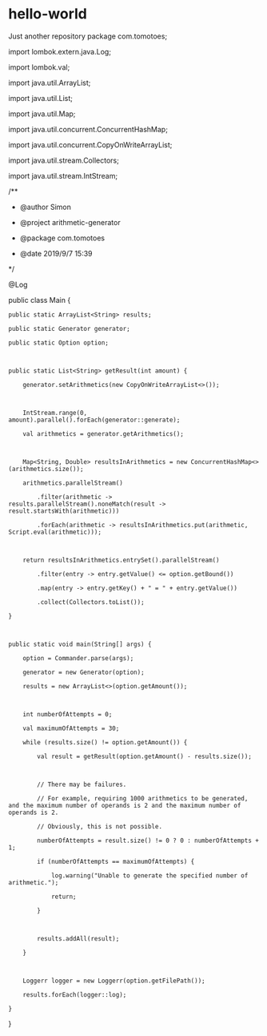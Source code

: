 # hello-world
Just another  repository
package com.tomotoes;



import lombok.extern.java.Log;

import lombok.val;



import java.util.ArrayList;

import java.util.List;

import java.util.Map;

import java.util.concurrent.ConcurrentHashMap;

import java.util.concurrent.CopyOnWriteArrayList;

import java.util.stream.Collectors;

import java.util.stream.IntStream;



/**

 * @author Simon

 * @project arithmetic-generator

 * @package com.tomotoes

 * @date 2019/9/7 15:39

 */

@Log

public class Main {

    public static ArrayList<String> results;

    public static Generator generator;

    public static Option option;



    public static List<String> getResult(int amount) {

        generator.setArithmetics(new CopyOnWriteArrayList<>());



        IntStream.range(0, amount).parallel().forEach(generator::generate);

        val arithmetics = generator.getArithmetics();



        Map<String, Double> resultsInArithmetics = new ConcurrentHashMap<>(arithmetics.size());

        arithmetics.parallelStream()

            .filter(arithmetic -> results.parallelStream().noneMatch(result -> result.startsWith(arithmetic)))

            .forEach(arithmetic -> resultsInArithmetics.put(arithmetic, Script.eval(arithmetic)));



        return resultsInArithmetics.entrySet().parallelStream()

            .filter(entry -> entry.getValue() <= option.getBound())

            .map(entry -> entry.getKey() + " = " + entry.getValue())

            .collect(Collectors.toList());

    }



    public static void main(String[] args) {

        option = Commander.parse(args);

        generator = new Generator(option);

        results = new ArrayList<>(option.getAmount());



        int numberOfAttempts = 0;

        val maximumOfAttempts = 30;

        while (results.size() != option.getAmount()) {

            val result = getResult(option.getAmount() - results.size());



            // There may be failures.

            // For example, requiring 1000 arithmetics to be generated, and the maximum number of operands is 2 and the maximum number of operands is 2.

            // Obviously, this is not possible.

            numberOfAttempts = result.size() != 0 ? 0 : numberOfAttempts + 1;

            if (numberOfAttempts == maximumOfAttempts) {

                log.warning("Unable to generate the specified number of arithmetic.");

                return;

            }



            results.addAll(result);

        }



        Loggerr logger = new Loggerr(option.getFilePath());

        results.forEach(logger::log);

    }

}

